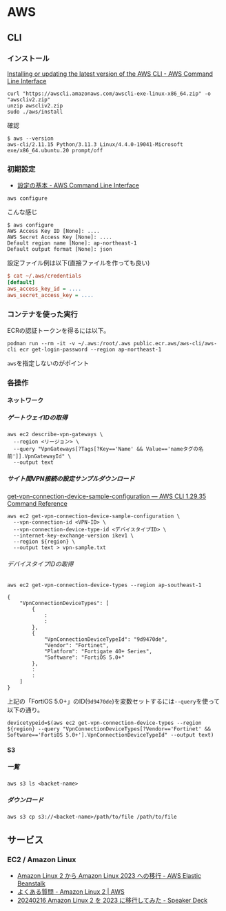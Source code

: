 # AWS

## CLI

### インストール

[Installing or updating the latest version of the AWS CLI - AWS Command Line Interface](https://docs.aws.amazon.com/cli/latest/userguide/getting-started-install.html)

```console
curl "https://awscli.amazonaws.com/awscli-exe-linux-x86_64.zip" -o "awscliv2.zip"
unzip awscliv2.zip
sudo ./aws/install
```

確認

```console
$ aws --version
aws-cli/2.11.15 Python/3.11.3 Linux/4.4.0-19041-Microsoft exe/x86_64.ubuntu.20 prompt/off
```

### 初期設定

- [設定の基本 - AWS Command Line Interface](https://docs.aws.amazon.com/ja_jp/cli/latest/userguide/cli-configure-quickstart.html)

```console
aws configure
```

こんな感じ

```console
$ aws configure
AWS Access Key ID [None]: ....
AWS Secret Access Key [None]: ....
Default region name [None]: ap-northeast-1
Default output format [None]: json
```

設定ファイル例は以下(直接ファイルを作っても良い)

```ini
$ cat ~/.aws/credentials 
[default]
aws_access_key_id = ....
aws_secret_access_key = ....
```

### コンテナを使った実行

ECRの認証トークンを得るには以下。

```console
podman run --rm -it -v ~/.aws:/root/.aws public.ecr.aws/aws-cli/aws-cli ecr get-login-password --region ap-northeast-1
```

`aws`を指定しないのがポイント

### 各操作

#### ネットワーク

##### ゲートウェイIDの取得

```console
aws ec2 describe-vpn-gateways \
  --region <リージョン> \
  --query "VpnGateways[?Tags[?Key=='Name' && Value=='nameタグの名前']].VpnGatewayId" \
  --output text
```

##### サイト間VPN接続の設定サンプルダウンロード

[get-vpn-connection-device-sample-configuration — AWS CLI 1.29.35 Command Reference](https://docs.aws.amazon.com/cli/latest/reference/ec2/get-vpn-connection-device-sample-configuration.html)

```console
aws ec2 get-vpn-connection-device-sample-configuration \
  --vpn-connection-id <VPN-ID> \
  --vpn-connection-device-type-id <デバイスタイプID> \
  --internet-key-exchange-version ikev1 \
  --region ${region} \
  --output text > vpn-sample.txt
```

###### デバイスタイプIDの取得

```console
aws ec2 get-vpn-connection-device-types --region ap-southeast-1

{
    "VpnConnectionDeviceTypes": [
        {
            :
            :
        },
        {
            "VpnConnectionDeviceTypeId": "9d9470de",
            "Vendor": "Fortinet",
            "Platform": "Fortigate 40+ Series",
            "Software": "FortiOS 5.0+"
        },
        :
        :
    ]
}
```

上記の「FortiOS 5.0+」のID(`9d9470de`)を変数セットするには`--query`を使って以下の通り。

```console
devicetypeid=$(aws ec2 get-vpn-connection-device-types --region ${region} --query "VpnConnectionDeviceTypes[?Vendor=='Fortinet' && Software=='FortiOS 5.0+'].VpnConnectionDeviceTypeId" --output text)
```

#### S3

##### 一覧

```console
aws s3 ls <backet-name>
```

##### ダウンロード

```console
aws s3 cp s3://<backet-name>/path/to/file /path/to/file
```

## サービス

### EC2 / Amazon Linux

- [Amazon Linux 2 から Amazon Linux 2023 への移行 - AWS Elastic Beanstalk](https://docs.aws.amazon.com/ja_jp/elasticbeanstalk/latest/dg/using-features.migration-al.generic.from-al2.html)
- [よくある質問 - Amazon Linux 2 | AWS](https://aws.amazon.com/jp/amazon-linux-2/faqs/)
- [20240216 Amazon Linux 2 を 2023 に移行してみた - Speaker Deck](https://speakerdeck.com/masaruogura/20240216-amazon-linux-2-wo-2023-niyi-xing-sitemita)
